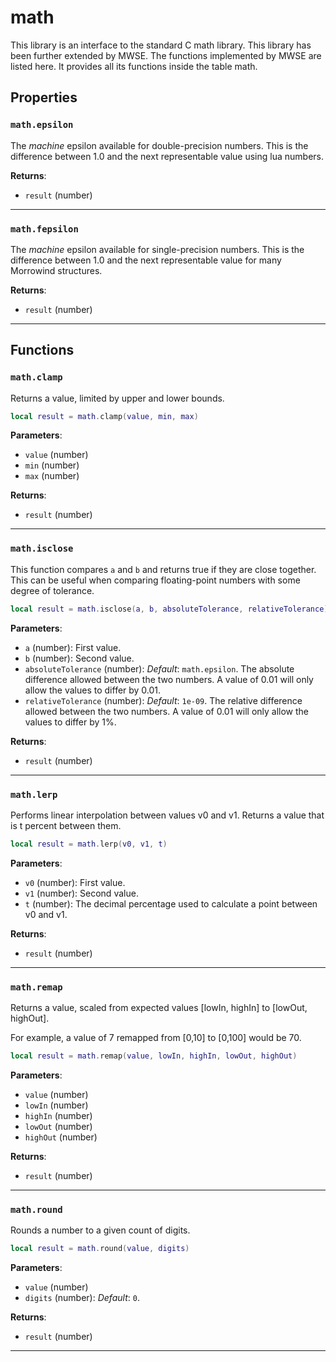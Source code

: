 # math

This library is an interface to the standard C math library. This library has been further extended by MWSE. The functions implemented by MWSE are listed here. It provides all its functions inside the table math.

## Properties

### `math.epsilon`

The *machine* epsilon available for double-precision numbers. This is the difference between 1.0 and the next representable value using lua numbers.

**Returns**:

* `result` (number)

***

### `math.fepsilon`

The *machine* epsilon available for single-precision numbers. This is the difference between 1.0 and the next representable value for many Morrowind structures.

**Returns**:

* `result` (number)

***

## Functions

### `math.clamp`

Returns a value, limited by upper and lower bounds.

```lua
local result = math.clamp(value, min, max)
```

**Parameters**:

* `value` (number)
* `min` (number)
* `max` (number)

**Returns**:

* `result` (number)

***

### `math.isclose`

This function compares `a` and `b` and returns true if they are close together. This can be useful when comparing floating-point numbers with some degree of tolerance.

```lua
local result = math.isclose(a, b, absoluteTolerance, relativeTolerance)
```

**Parameters**:

* `a` (number): First value.
* `b` (number): Second value.
* `absoluteTolerance` (number): *Default*: `math.epsilon`. The absolute difference allowed between the two numbers. A value of 0.01 will only allow the values to differ by 0.01.
* `relativeTolerance` (number): *Default*: `1e-09`. The relative difference allowed between the two numbers. A value of 0.01 will only allow the values to differ by 1%.

**Returns**:

* `result` (number)

***

### `math.lerp`

Performs linear interpolation between values v0 and v1. Returns a value that is t percent between them.

```lua
local result = math.lerp(v0, v1, t)
```

**Parameters**:

* `v0` (number): First value.
* `v1` (number): Second value.
* `t` (number): The decimal percentage used to calculate a point between v0 and v1.

**Returns**:

* `result` (number)

***

### `math.remap`

Returns a value, scaled from expected values [lowIn, highIn] to [lowOut, highOut].

For example, a value of 7 remapped from [0,10] to [0,100] would be 70.

```lua
local result = math.remap(value, lowIn, highIn, lowOut, highOut)
```

**Parameters**:

* `value` (number)
* `lowIn` (number)
* `highIn` (number)
* `lowOut` (number)
* `highOut` (number)

**Returns**:

* `result` (number)

***

### `math.round`

Rounds a number to a given count of digits.

```lua
local result = math.round(value, digits)
```

**Parameters**:

* `value` (number)
* `digits` (number): *Default*: `0`.

**Returns**:

* `result` (number)

***

